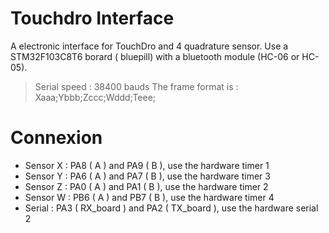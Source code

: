 # Touchdro Interface
A electronic interface for TouchDro and 4 quadrature sensor.
Use a STM32F103C8T6 borard ( bluepill) with a bluetooth module (HC-06 or HC-05).
> Serial speed : 38400 bauds
The frame format is :
> Xaaa;Ybbb;Zccc;Wddd;Teee;
# Connexion
- Sensor X : PA8 ( A ) and PA9 ( B ), use the hardware timer 1
- Sensor Y : PA6 ( A ) and PA7 ( B ), use the hardware timer 3 
- Sensor Z : PA0 ( A ) and PA1 ( B ), use the hardware timer 2 
- Sensor W : PB6 ( A ) and PB7 ( B ), use the hardware timer 4 
- Serial : PA3 ( RX_board ) and PA2 ( TX_board ), use the hardware serial 2  
